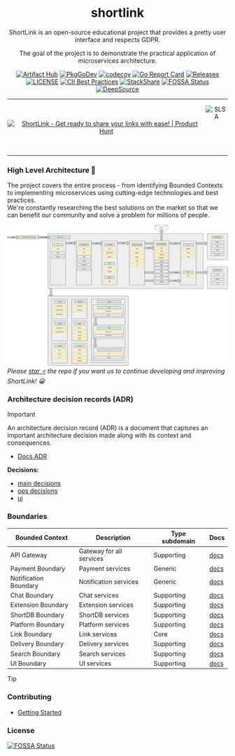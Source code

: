 <div align="center">

# shortlink 

ShortLink is an open-source educational project that provides a pretty user interface and respects GDPR. 

The goal of the project is to demonstrate the practical application of microservices architecture.

[![Artifact Hub](https://img.shields.io/endpoint?url=https://artifacthub.io/badge/repository/shortlink)](https://artifacthub.io/packages/search?repo=shortlink)
[![PkgGoDev](https://pkg.go.dev/badge/mod/github.com/shortlink-org/shortlink)](https://pkg.go.dev/mod/github.com/shortlink-org/shortlink)
[![codecov](https://codecov.io/gh/shortlink-org/shortlink/branch/main/graph/badge.svg?token=Wxz5bI4QzF)](https://codecov.io/gh/shortlink-org/shortlink)
[![Go Report Card](https://goreportcard.com/badge/github.com/shortlink-org/shortlink)](https://goreportcard.com/report/github.com/shortlink-org/shortlink)
[![Releases](https://img.shields.io/github/release-pre/shortlink-org/shortlink.svg)](https://github.com/shortlink-org/shortlink/releases)
[![LICENSE](https://img.shields.io/github/license/shortlink-org/shortlink.svg)](https://github.com/shortlink-org/shortlink/blob/main/LICENSE)
[![CII Best Practices](https://bestpractices.coreinfrastructure.org/projects/3510/badge)](https://bestpractices.coreinfrastructure.org/projects/3510)
[![StackShare](http://img.shields.io/badge/tech-stack-0690fa.svg?style=flat)](https://stackshare.io/shortlink-org/shortlink)
[![FOSSA Status](https://app.fossa.com/api/projects/custom%2B396%2Fgithub.com%2Fshortlink-org%2Fshortlink.svg?type=shield)](https://app.fossa.com/projects/custom%2B396%2Fgithub.com%2Fshortlink-org%2Fshortlink?ref=badge_shield)
[![DeepSource](https://app.deepsource.com/gh/shortlink-org/shortlink.svg/?label=active+issues&show_trend=true&token=DL-zlqtnyx6CvlHCroG0Jdx5)](https://app.deepsource.com/gh/shortlink-org/shortlink/)

<hr />

<div style="align-items: center; display: flex;">
  <a href="https://www.producthunt.com/posts/shortlink-2?utm_source=badge-featured&utm_medium=badge&utm_souce=badge-shortlink&#0045;2" target="_blank"><img src="https://api.producthunt.com/widgets/embed-image/v1/featured.svg?post_id=374140&theme=light" alt="ShortLink - Get&#0032;ready&#0032;to&#0032;share&#0032;your&#0032;links&#0032;with&#0032;ease&#0033; | Product Hunt" style="width: 250px; height: 54px;" width="250" height="54" /></a>
  <img height="100px" src="https://slsa.dev/images/SLSA-Badge-full-level1.svg" alt="SLSA">
</div>

</div>
<hr />

### High Level Architecture 🚀

The project covers the entire process - from identifying Bounded Contexts to implementing microservices using
cutting-edge technologies and best practices.  
We're constantly researching the best solutions on the market so that we can benefit our
community and solve a problem for millions of people.

![shortlink-architecture](./docs/shortlink-architecture.png)
_Please [star ⭐](https://github.com/shortlink-org/shortlink/stargazers) the repo if you want us to continue developing and improving ShortLink! 😀_


### Architecture decision records (ADR)

> [!IMPORTANT]
> An architecture decision record (ADR) is a document that captures an important architecture decision 
made along with its context and consequences.
>
>+ [Docs ADR](https://github.com/joelparkerhenderson/architecture-decision-record)
>
> **Decisions:**
>  + [main decisions](./docs/ADR/README.md)
>  + [ops decisions](./ops/docs/ADR/README.md)
>  + [ui](./internal/boundaries/ui/nx-monorepo/docs/ADR/README.md)

### Boundaries

| Bounded Context       | Description              | Type subdomain | Docs                                                 |
|-----------------------|--------------------------|----------------|------------------------------------------------------|
| API Gateway           | Gateway for all services | Supporting     | [docs](./internal/boundaries/api/README.md)          |
| Payment Boundary      | Payment services         | Generic        | [docs](./internal/boundaries/payment/README.md)      |
| Notification Boundary | Notification services    | Generic        | [docs](./internal/boundaries/notification/README.md) |
| Chat Boundary         | Chat services            | Supporting     | [docs](./internal/boundaries/chat/README.md)         |
| Extension Boundary    | Extension services       | Supporting     | [docs](./internal/boundaries/extension/README.md)    |
| ShortDB Boundary      | ShortDB services         | Supporting     | [docs](./internal/boundaries/shortdb/README.md)      |
| Platform Boundary     | Platform services        | Supporting     | [docs](./internal/boundaries/platform/README.md)     |
| Link Boundary         | Link services            | Core           | [docs](./internal/boundaries/link/README.md)         |
| Delivery Boundary     | Delivery services        | Supporting     | [docs](./internal/boundaries/delivery/README.md)     |
| Search Boundary       | Search services          | Supporting     | [docs](./internal/boundaries/search/README.md)       |
| UI Boundary           | UI services              | Supporting     | [docs](./internal/boundaries/ui/README.md)           |


> [!TIP]
> ### Contributing
> 
> - [Getting Started](./CONTRIBUTING.md#getting-started)

### License

[![FOSSA Status](https://app.fossa.com/api/projects/custom%2B396%2Fgithub.com%2Fshortlink-org%2Fshortlink.svg?type=large)](https://app.fossa.com/projects/custom%2B396%2Fgithub.com%2Fshortlink-org%2Fshortlink?ref=badge_large)

[mergify]: https://mergify.io

[mergify-status]: https://img.shields.io/endpoint.svg?url=https://dashboard.mergify.io/badges/shortlink-org/shortlink&style=flat
